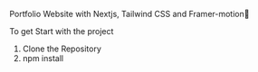 Portfolio Website with Nextjs, Tailwind CSS and Framer-motion🌟

To get Start with the project
1. Clone the Repository
2. npm install